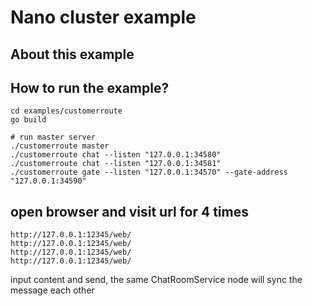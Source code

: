# Nano cluster example

## About this example

## How to run the example?

```shell
cd examples/customerroute
go build

# run master server
./customerroute master
./customerroute chat --listen "127.0.0.1:34580"
./customerroute chat --listen "127.0.0.1:34581"
./customerroute gate --listen "127.0.0.1:34570" --gate-address "127.0.0.1:34590"
```

## open browser and visit url for 4 times

```
http://127.0.0.1:12345/web/
http://127.0.0.1:12345/web/
http://127.0.0.1:12345/web/
http://127.0.0.1:12345/web/
```

input content and send, the same ChatRoomService node will sync the message each other
